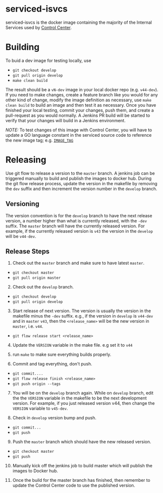 # serviced-isvcs
serviced-isvcs is the docker image containing the majority of the Internal Services
used by [Control Center](https://github.com/control-center/serviced).

# Building
To buid a dev image for testing locally, use
  * `git checkout develop`
  * `git pull origin develop`
  * `make clean build`

The result should be a `vN-dev` image in your local docker repo (e.g. `v44-dev`).   If you need to make changes, create
a feature branch like you would for any other kind of change, modify the image definition as necessary, use `make clean build` to
build an image and then test it as necessary.   Once you have finished your local testing, commit your changes, push them,
and create a pull-request as you would normally. A Jenkins PR build will be started to verify that your changes will build in
a Jenkins environment.

*NOTE:* To test changes of this image with Control Center, you will have to update a
GO language constant in the serviced source code to reference the new image tag; e.g.
[`IMAGE_TAG`](https://github.com/control-center/serviced/blob/1.1.6/isvcs/isvc.go#L27)

# Releasing
Use git flow to release a version to the `master` branch. A jenkins job can be triggered manually to build and publish the
images to docker hub.  During the git flow release process, update the version in the makefile by removing the `dev`
suffix and then increment the version number in the `develop` branch.

## Versioning

The version convention is for the `develop` branch to have the next release version, a number higher than what is
 currently released, with the `-dev` suffix. The `master` branch will have the currently released version.  For
 example, if the currently released version is `v43` the version in the `develop` will be `v44-dev`.

## Release Steps

1. Check out the `master` branch and make sure to have latest `master`.
  * `git checkout master`
  * `git pull origin master`

2. Check out the `develop` branch.
  * `git checkout develop`
  * `git pull origin develop`

3. Start release of next version. The version is usually the version in the makefile minus the `-dev` suffix.  e.g., if the version
  in `develop` is `v44-dev` and in `master` `v43`, then the
  `<release_name>` will be the new version in `master`, i.e. `v44`.
  *  `git flow release start <release_name>`

4. Update the `VERSION` variable in the make file. e.g set it to `v44`

5. run `make` to make sure everything builds properly.

6. Commit and tag everything, don't push.
  * `git commit....`
  * `git flow release finish <release_name>`
  * `git push origin --tags`

7. You will be on the `develop` branch again. While on `develop` branch, edit the the `VERSION` variable in the makefile to
be the next development version. For example, if you just released version v44, then change the `VERSION` variable to
`v45-dev`.

8. Check in `develop` version bump and push.
  * `git commit...`
  * `git push`

9. Push the `master` branch which should have the new released version.
  * `git checkout master`
  * `git push`

10. Manually kick off the jenkins job to build master which will publish the images to Docker hub.

11. Once the build for the master branch has finished, then remember to update the Control Center code to use the published version.

